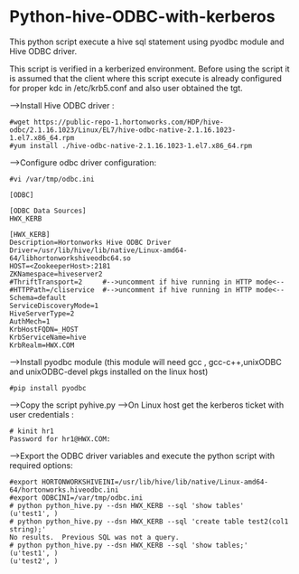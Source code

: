 # Python-hive-ODBC-with-kerberos

This python script execute a hive sql statement using pyodbc module and Hive ODBC driver. 

This script is  verified in a kerberized environment. Before using the script it is assumed that  the client where this script execute is already configured for proper kdc in /etc/krb5.conf and also user obtained the tgt.

-->Install Hive ODBC driver : 

    #wget https://public-repo-1.hortonworks.com/HDP/hive-odbc/2.1.16.1023/Linux/EL7/hive-odbc-native-2.1.16.1023-1.el7.x86_64.rpm
    #yum install ./hive-odbc-native-2.1.16.1023-1.el7.x86_64.rpm

 -->Configure odbc driver configuration: 

    #vi /var/tmp/odbc.ini
    
    [ODBC]
    
    [ODBC Data Sources]
    HWX_KERB
    
    [HWX_KERB]
    Description=Hortonworks Hive ODBC Driver
    Driver=/usr/lib/hive/lib/native/Linux-amd64-64/libhortonworkshiveodbc64.so
    HOST=<ZookeeperHost>:2181
    ZKNamespace=hiveserver2
    #ThriftTransport=2     #-->uncomment if hive running in HTTP mode<--
    #HTTPPath=/cliservice  #-->uncomment if hive running in HTTP mode<--
    Schema=default
    ServiceDiscoveryMode=1
    HiveServerType=2
    AuthMech=1
    KrbHostFQDN=_HOST
    KrbServiceName=hive
    KrbRealm=HWX.COM

-->Install pyodbc module (this module will need gcc , gcc-c++,unixODBC and unixODBC-devel pkgs installed on the linux host)

    #pip install pyodbc

-->Copy the script pyhive.py
-->On Linux host get the kerberos ticket with user credentials : 

    # kinit hr1
    Password for hr1@HWX.COM:


-->Export the ODBC driver variables and execute the python script with required options: 

    #export HORTONWORKSHIVEINI=/usr/lib/hive/lib/native/Linux-amd64-64/hortonworks.hiveodbc.ini
    #export ODBCINI=/var/tmp/odbc.ini
    # python python_hive.py --dsn HWX_KERB --sql 'show tables'
    (u'test1', )
    # python python_hive.py --dsn HWX_KERB --sql 'create table test2(col1 string);'
    No results.  Previous SQL was not a query.
    # python python_hive.py --dsn HWX_KERB --sql 'show tables;'
    (u'test1', )
    (u'test2', )

